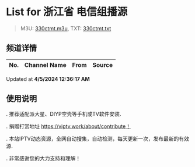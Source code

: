 # List for **浙江省 电信组播源**

> M3U: [330ctmt.m3u](/330ctmt.m3u), TXT: [330ctmt.txt](/txt/330ctmt.txt)

## 频道详情

| No. | Channel Name | From | Source |
| --- | ------------ | ---- | ------ |


Updated at **4/5/2024 12:36:17 AM**

## 使用说明

. 推荐适配派大星、DIYP空壳等手机或TV软件安装.

. 捐赠打赏地址 https://viptv.work/about/contribute！

. 本站IPTV动态资源，全网自动搜集，自动检测，每天更新一次，发布最新的有效源.

. 非常感谢您的大力支持和理解！